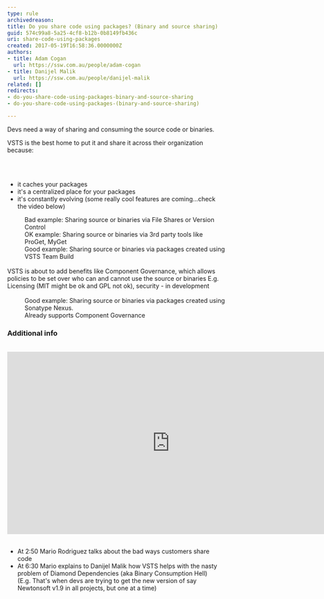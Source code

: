 ```yaml
---
type: rule
archivedreason: 
title: Do you share code using packages? (Binary and source sharing)
guid: 574c99a8-5a25-4cf8-b12b-0b8149fb436c
uri: share-code-using-packages
created: 2017-05-19T16:58:36.0000000Z
authors:
- title: Adam Cogan
  url: https://ssw.com.au/people/adam-cogan
- title: Danijel Malik
  url: https://ssw.com.au/people/danijel-malik
related: []
redirects:
- do-you-share-code-using-packages-binary-and-source-sharing
- do-you-share-code-using-packages-(binary-and-source-sharing)

---
```



<p>Devs need a way of sharing and consuming the source code or binaries.&#160;</p><p>VSTS is the best home to put it and share it across their organization because&#58;&#160; <br></p>
<br><excerpt class='endintro'></excerpt><br>
<p></p><ul><li>​it&#160;caches&#160;your packages<br></li><li>it's a&#160;centralized&#160;place for your packages<br></li><li>it's constantly evolving (some really cool features are coming...check the video below)<br></li></ul><dd class="ssw15-rteElement-FigureBad">Bad example&#58; Sharing source or binaries via File Shares or Version Control</dd><dd class="ssw15-rteElement-FigureNormal">OK example&#58; Sharing source or binaries via&#160;3rd party tools like ProGet, MyGet</dd><dd class="ssw15-rteElement-FigureGood">Good example&#58; Sharing source or binaries via&#160;packages created using VSTS Team Build</dd>&#160; &#160; &#160; &#160; &#160;&#160;<div>VSTS is about to add benefits like Component Governance, which allows policies to be set over who can and cannot use the source or binaries E.g. Licensing (MIT might be ok and GPL not ok), security - in development</div><div><dd class="ssw15-rteElement-FigureGood"> <br>Good example&#58;&#160;Sharing source or binaries via&#160;packages created using Sonatype Nexus.<br>Already supports Component Governance</dd><h3 class="ssw15-rteElement-H3">Additional info​<br></h3>
​
   <div class="ms-rtestate-read ms-rte-embedcode ms-rte-embedil ms-rtestate-notify" unselectable="on">
      <iframe width="750" height="422" src="https&#58;//www.youtube.com/embed/r-nVWDq1QBg" frameborder="0"></iframe>&#160;</div><ul><li>At 2&#58;50 Mario Rodriguez talks about the bad ways customers share code</li><li>At 6&#58;30 Mario explains to Danijel Malik how VSTS helps with the nasty problem of Diamond Dependencies (aka Binary Consumption Hell) &#160; (E.g. That's when devs are trying to get the new version of say Newtonsoft v1.9 in all projects, but one at a time)<br></li></ul><p></p></div>


